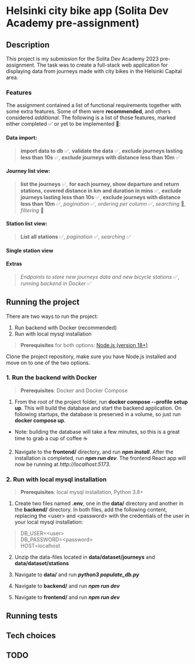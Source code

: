 # Helsinki city bike app (Solita Dev Academy pre-assignment)

## Description

This project is my submission for the Solita Dev Academy 2023 pre-assignment. The task was to create a full-stack web application for displaying data from journeys made with city bikes in the Helsinki Capital area.

### Features

The assignment contained a list of functional requirements together with some extra features. Some of them were **recommended**, and others considered _additional_. The following is a list of those features, marked either completed :white_check_mark: or yet to be implemented :round_pushpin::

#### Data import: 
> **import data to db** :white_check_mark:, **validate the data** :white_check_mark:, **exclude journeys lasting less than 10s** :white_check_mark:, **exclude journeys with distance less than 10m** :white_check_mark:

#### Journey list view: 
> **list the journeys** :white_check_mark:, **for each journey, show departure and return stations, covered distance in km and duration in mins** :white_check_mark:, **exclude journeys lasting less than 10s** :white_check_mark:, **exclude journeys with distance less than 10m** :white_check_mark:, _pagination_ :white_check_mark:, _ordering per column_ :white_check_mark:, _searching_ :round_pushpin:, _filtering_ :round_pushpin:

#### Station list view:
> **List all stations** :white_check_mark:, _pagination_ :white_check_mark:, _searching_ :white_check_mark:

#### Single station view

#### Extras
> _Endpoints to store new journeys data and new bicycle stations_ :white_check_mark:, _running backend in Docker_
:white_check_mark:

## Running the project
There are two ways to run the project:
1. Run backend with Docker (recommended)
2. Run with local mysql installation

> <span style={color:red}>**Prerequisites**</span> for both options: [Node.js (version 18+)](https://nodejs.org/en)

Clone the project repository, make sure you have Node.js installed and move on to one of the two options.



### 1. Run the backend with Docker
> **Prerequisites**: Docker and Docker Compose
1. From the root of the project folder, run **docker compose --profile setup up**. This will build the database and start the backend application. On following startups, the database is preserved in a volume, so just run **docker compose up**.

 - Note: building the database will take a few minutes, so this is a great time to grab a cup of coffee :coffee:

2. Navigate to the **frontend/** directory, and run _**npm install**_. After the installation is completed, run _**npm run dev**_. The frontend React app will now be running at _http://localhost:5173_.

### 2. Run with local mysql installation
> **Prerequisites**: local mysql installation, Python 3.8+

1. Create two files named **.env**, one in the **data/** directory and another in the **backend/** directory. In both files, add the following content, replacing the \<user\> and \<password\> with the credentials of the user in your local mysql installation:  

>DB_USER=\<user\>    
DB_PASSWORD=\<password\>  
HOST=localhost 

2. Unzip the data-files located in **data/dataset/journeys** and **data/dataset/stations**

3. Navigate to **data/** and run _**python3 populate_db.py**_
4. Navigate to **backend/** and run _**npm run dev**_
4. Navigate to **frontend/** and run _**npm run dev**_





## Running tests

## Tech choices

## TODO
